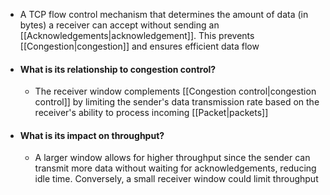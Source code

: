 - A TCP flow control mechanism that determines the amount of data (in bytes) a receiver can accept without sending an [[Acknowledgements|acknowledgement]]. This prevents [[Congestion|congestion]] and ensures efficient data flow

- #### What is its relationship to congestion control?
	- The receiver window complements [[Congestion control|congestion control]] by limiting the sender's data transmission rate based on the receiver's ability to process incoming [[Packet|packets]]

- #### What is its impact on throughput?
	- A larger window allows for higher throughput since the sender can transmit more data without waiting for acknowledgements, reducing idle time. Conversely, a small receiver window could limit throughput